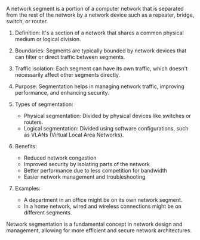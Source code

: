 A network segment is a portion of a computer network that is separated from the rest of the network by a network device such as a repeater, bridge, switch, or router.

1. Definition: It's a section of a network that shares a common physical medium or logical division.

2. Boundaries: Segments are typically bounded by network devices that can filter or direct traffic between segments.

3. Traffic isolation: Each segment can have its own traffic, which doesn't necessarily affect other segments directly.

4. Purpose: Segmentation helps in managing network traffic, improving performance, and enhancing security.

5. Types of segmentation:
   - Physical segmentation: Divided by physical devices like switches or routers.
   - Logical segmentation: Divided using software configurations, such as VLANs (Virtual Local Area Networks).

6. Benefits:
   - Reduced network congestion
   - Improved security by isolating parts of the network
   - Better performance due to less competition for bandwidth
   - Easier network management and troubleshooting

7. Examples: 
   - A department in an office might be on its own network segment.
   - In a home network, wired and wireless connections might be on different segments.

Network segmentation is a fundamental concept in network design and management, allowing for more efficient and secure network architectures.

